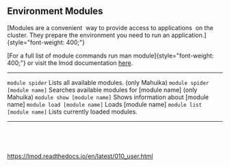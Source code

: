 Environment Modules
-------------------

[Modules are a convenient  way to provide access to applications  on the
cluster. They prepare the environment you need to run an
application.]{style="font-weight: 400;"}

[For a full list of module commands run man
module]{style="font-weight: 400;"} or visit the lmod documentation
[here](https://lmod.readthedocs.io/en/latest/010_user.html).

  ------------------------------- ---------------------------------------------------------------
  `module spider`                 Lists all available modules. (only Mahuika)
  `module spider [module name]`   Searches available modules for \[module name\] (only Mahuika)
  `module show [module name]`     Shows information about \[module name\]
  `module load [module name]`     Loads \[module name\]
  `module list [module name]`     Lists currently loaded modules.
  ------------------------------- ---------------------------------------------------------------

 
-

<https://lmod.readthedocs.io/en/latest/010_user.html>
